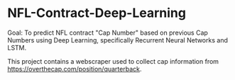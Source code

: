 # NFL-Contract-Deep-Learning

Goal: To predict NFL contract "Cap Number" based on previous Cap Numbers using Deep Learning, specifically Recurrent Neural Networks and LSTM.

This project contains a webscraper used to collect cap information from https://overthecap.com/position/quarterback.
